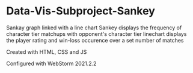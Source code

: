 # Data-Vis-Subproject-Sankey

Sankay graph linked with a line chart
Sankey displays the frequency of character tier matchups with opponent's character tier
linechart displays the player rating and win-loss occurence over a set number of matches

Created with HTML, CSS and JS

Configured with WebStorm 2021.2.2

